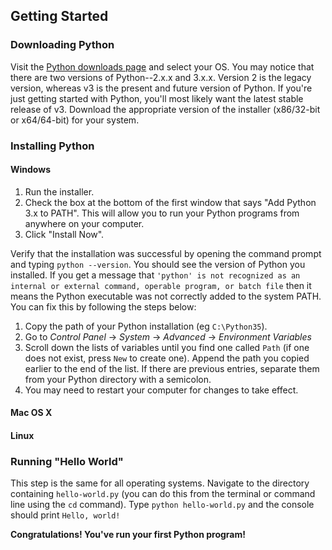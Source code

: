 ## Getting Started

### Downloading Python
Visit the [Python downloads page](https://www.python.org/downloads/) and select your OS. You may notice that there are two versions of Python--2.x.x and 3.x.x. Version 2 is the legacy version, whereas v3 is the present and future version of Python. If you're just getting started with Python, you'll most likely want the latest stable release of v3. Download the appropriate version of the installer (x86/32-bit or x64/64-bit) for your system.

### Installing Python
#### Windows
1. Run the installer.
1. Check the box at the bottom of the first window that says "Add Python 3.x to PATH". This will allow you to run your Python programs from anywhere on your computer.
1. Click "Install Now".

Verify that the installation was successful by opening the command prompt and typing `python --version`. You should see the version of Python you installed. If you get a message that `'python' is not recognized as an internal or external command, operable program, or batch file` then it means the Python executable was not correctly added to the system PATH. You can fix this by following the steps below:

1. Copy the path of your Python installation (eg `C:\Python35`).
1. Go to *Control Panel* → *System* → *Advanced* → *Environment Variables*
1. Scroll down the lists of variables until you find one called `Path` (if one does not exist, press `New` to create one). Append the path you copied earlier to the end of the list. If there are previous entries, separate them from your Python directory with a semicolon.
1. You may need to restart your computer for changes to take effect.

#### Mac OS X

#### Linux

### Running "Hello World"
This step is the same for all operating systems. Navigate to the directory containing `hello-world.py` (you can do this from the terminal or command line using the `cd` command). Type `python hello-world.py` and the console should print `Hello, world!`

**Congratulations! You've run your first Python program!**